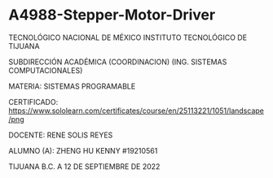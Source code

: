 # A4988-Stepper-Motor-Driver

 
TECNOLÓGICO NACIONAL DE MÉXICO
INSTITUTO TECNOLÓGICO DE TIJUANA

SUBDIRECCIÓN ACADÉMICA
(COORDINACION)
(ING. SISTEMAS COMPUTACIONALES)


MATERIA:
SISTEMAS PROGRAMABLE

CERTIFICADO: https://www.sololearn.com/certificates/course/en/25113221/1051/landscape/png

DOCENTE:
RENE SOLIS REYES

ALUMNO (A):
ZHENG HU KENNY #19210561



TIJUANA B.C. A 12 DE SEPTIEMBRE DE 2022
